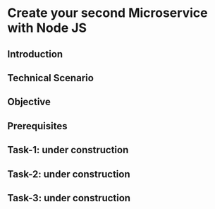 #  Create your second Microservice with Node JS

## Introduction

## Technical Scenario

## Objective

## Prerequisites

## Task-1: under construction

## Task-2: under construction

## Task-3: under construction